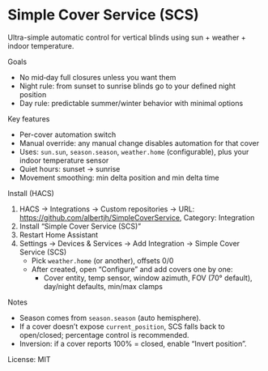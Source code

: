 # Simple Cover Service (SCS)

Ultra-simple automatic control for vertical blinds using sun + weather + indoor temperature.

Goals
- No mid‑day full closures unless you want them
- Night rule: from sunset to sunrise blinds go to your defined night position
- Day rule: predictable summer/winter behavior with minimal options

Key features
- Per-cover automation switch
- Manual override: any manual change disables automation for that cover
- Uses: `sun.sun`, `season.season`, `weather.home` (configurable), plus your indoor temperature sensor
- Quiet hours: sunset → sunrise
- Movement smoothing: min delta position and min delta time

Install (HACS)
1. HACS → Integrations → Custom repositories → URL: https://github.com/albertjh/SimpleCoverService, Category: Integration
2. Install “Simple Cover Service (SCS)”
3. Restart Home Assistant
4. Settings → Devices & Services → Add Integration → Simple Cover Service (SCS)
   - Pick `weather.home` (or another), offsets 0/0
   - After created, open “Configure” and add covers one by one:
     - Cover entity, temp sensor, window azimuth, FOV (70° default), day/night defaults, min/max clamps

Notes
- Season comes from `season.season` (auto hemisphere).
- If a cover doesn’t expose `current_position`, SCS falls back to open/closed; percentage control is recommended.
- Inversion: if a cover reports 100% = closed, enable “Invert position”.

License: MIT
